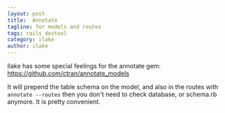 ```yaml
---
layout: post
title:  Annotate
tagline: for models and routes
tags: rails devtool
category: ilake
author: ilake
---
```

Ilake has some special feelings for the annotate gem: <https://github.com/ctran/annotate_models>

It will prepend the table schema on the model, and also in the routes with `annotate --routes` then you don't need to check database, or schema.rb anymore. It is pretty convenient.

